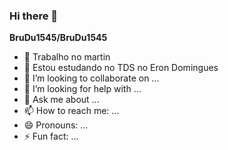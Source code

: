 ### Hi there 👋

**BruDu1545/BruDu1545** 

- 🔭 Trabalho no martin
- 🌱 Estou estudando no TDS no Eron Domingues
- 👯 I’m looking to collaborate on ...
- 🤔 I’m looking for help with ...
- 💬 Ask me about ...
- 📫 How to reach me: ...
- 😄 Pronouns: ...
- ⚡ Fun fact: ...

